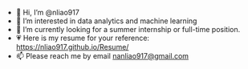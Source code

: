 - 👋 Hi, I’m @nliao917
- 👀 I’m interested in data analytics and machine learning
- 🌱 I’m currently looking for a summer internship or full-time position.
- 💗 Here is my resume for your reference: https://nliao917.github.io/Resume/
- 📫 Please reach me by email nanliao917@gmail.com
